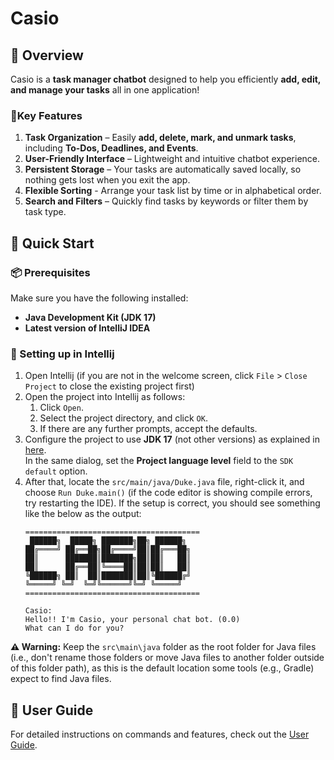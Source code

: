 # **Casio**

## **💬 Overview**
Casio is a **task manager chatbot** designed to help you efficiently **add, edit, and manage your tasks** all in one application!

### **🔹Key Features**
1. **Task Organization** – Easily **add, delete, mark, and unmark tasks**, including **To-Dos, Deadlines, and Events**.
2. **User-Friendly Interface** – Lightweight and intuitive chatbot experience.
3. **Persistent Storage** – Your tasks are automatically saved locally, so nothing gets lost when you exit the app.
4. **Flexible Sorting** - Arrange your task list by time or in alphabetical order.
5. **Search and Filters** – Quickly find tasks by keywords or filter them by task type.



## **🚀 Quick Start**

### **📦 Prerequisites**
Make sure you have the following installed:
- **Java Development Kit (JDK 17)**
- **Latest version of IntelliJ IDEA**

### **🔧  Setting up in Intellij**
1. Open Intellij (if you are not in the welcome screen, click `File` > `Close Project` to close the existing project first)
1. Open the project into Intellij as follows:
   1. Click `Open`.
   1. Select the project directory, and click `OK`.
   1. If there are any further prompts, accept the defaults.
1. Configure the project to use **JDK 17** (not other versions) as explained in [here](https://www.jetbrains.com/help/idea/sdk.html#set-up-jdk).<br>
   In the same dialog, set the **Project language level** field to the `SDK default` option.
1. After that, locate the `src/main/java/Duke.java` file, right-click it, and choose `Run Duke.main()` (if the code editor is showing compile errors, try restarting the IDE). If the setup is correct, you should see something like the below as the output:
   ```
   =======================================
    ██████╗  █████╗ ███████╗██╗ ██████╗  
   ██╔════╝ ██╔══██╗██╔════╝██║██╔═══██╗
   ██║      ███████║███████╗██║██║   ██║
   ██║      ██╔══██║╚════██║██║██║   ██║
   ╚██████╗ ██║  ██║███████║██║╚██████╔╝
   ╚═════╝ ╚═╝  ╚═╝╚══════╝╚═╝ ╚═════╝  
   =======================================
   
   Casio:
   Hello!! I'm Casio, your personal chat bot. (0.0)
   What can I do for you?
   ```

**⚠️ Warning:** Keep the `src\main\java` folder as the root folder for Java files (i.e., don't rename those folders or move Java files to another folder outside of this folder path), as this is the default location some tools (e.g., Gradle) expect to find Java files.

## **📖 User Guide**
For detailed instructions on commands and features, check out the [User Guide](./docs/README.md).
